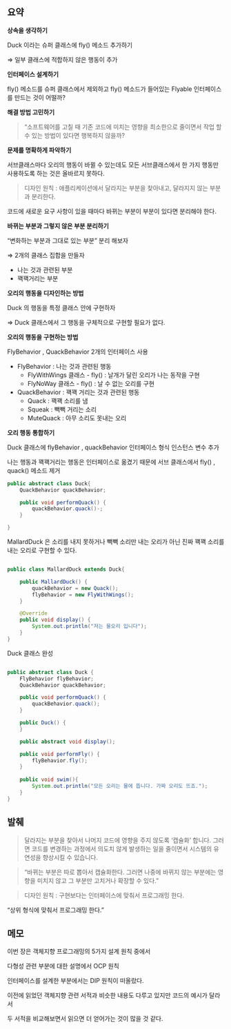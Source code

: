 
## 요약

**상속을 생각하기**

Duck 이라는 슈퍼 클래스에 fly() 메소드 추가하기

⇒ 일부 클래스에 적합하지 않은 행동이 추가

**인터페이스 설계하기**

fly() 메소드를 슈퍼 클래스에서 제외하고 fly() 메소드가 들어있는 Flyable 인터페이스를 만드는 것이 어떨까?

**해결 방법 고민하기**

> “소프트웨어를 고칠 때 기존 코드에 미치는 영향을 최소한으로 줄이면서 작업 할 수 있는 방법이 있다면 행복하지 않을까?
>

**문제를 명확하게 파악하기**

서브클래스마다 오리의 행동이 바뀔 수 있는데도 모든 서브클래스에서 한 가지 행동만 사용하도록 하는 것은 올바르지 못하다.

> 디자인 원칙 : 애플리케이션에서 달라지는 부분을 찾아내고,  달라지지 않는 부분과 분리한다.
>

코드에 새로운 요구 사항이 있을 때마다 바뀌는 부분이 부분이 있다면 분리해야 한다.

**바뀌는 부분과 그렇지 않은 부분 분리하기**

“변화하는 부분과 그대로 있는 부분” 분리 해보자

⇒ 2개의 클래스 집합을 만들자

- 나는 것과 관련된 부분
- 꽥꽥거리는 부분

**오리의 행동을 디자인하는 방법**

Duck 의 행동을 특정 클래스 안에 구현하자

⇒ Duck 클래스에서 그 행동을 구체적으로 구현할 필요가 없다.

**오리의 행동을 구현하는 방법**

FlyBehavior , QuackBehavior 2개의 인터페이스 사용

- FlyBehavior : 나는 것과 관련된 행동
    - FlyWithWings 클래스 - fly()  : 날개가 달린 오리가 나는 동작을 구현
    - FlyNoWay 클래스 - fly() : 날 수 없는 오리를 구현
- QuackBehavior : 꽥꽥 거리는 것과 관련된 행동
    - Quack :  꽥꽥 소리를 냄
    - Squeak : 빽빽 거리는 소리
    - MuteQuack : 아무 소리도 못내는 오리

**오리 행동 통합하기**

Duck 클래스에 flyBehavior , quackBehavior 인터페이스 형식 인스턴스 변수 추가

나는 행동과 꽥꽥거리는 행동은 인터페이스로 옮겼기 때문에 서브 클래스에서 fly() , quack() 메소드 제거

```java
public abstract class Duck{
	QuackBehavior quackBehavior;

	public void performQuack() {
		quackBehavior.quack()-;
	}

}
```

MallardDuck 은 소리를 내지 못하거나 빽빽 소리만 내는 오리가 아닌 진짜 꽥꽥 소리를 내는 오리로 구현할 수 있다.

```java

public class MallardDuck extends Duck{

    public MallardDuck() {
        quackBehavior = new Quack();
        flyBehavior = new FlyWithWings();
    }

    @Override
    public void display() {
        System.out.println("저는 물오리 입니다");
    }
}
```

Duck 클래스 완성

```java

public abstract class Duck {
    FlyBehavior flyBehavior;
    QuackBehavior quackBehavior;

    public void performQuack() {
        quackBehavior.quack();
    }

    public Duck() {
    }

    public abstract void display();

    public void performFly() {
        flyBehavior.fly();
    }
    
    public void swim(){
        System.out.println("모든 오리는 물에 뜹니다. 가짜 오리도 뜨죠.");
    }
}
```

## 발췌

> 달라지는 부분을 찾아서 나머지 코드에 영향을 주지 않도록 ‘캡슐화’ 합니다. 그러면 코드를 변경하는 과정에서 의도치 않게 발생하는 일을 줄이면서 시스템의 유연성을 향상시킬 수 있습니다.
>

> “바뀌는 부분은 따로 뽑아서 캡슐화한다. 그러면 나중에 바뀌지 않는 부분에는 영향을 미치지 않고 그 부분만 고치거나 확장할 수 있다.”
>

> 디자인 원칙 : 구현보다는 인터페이스에 맞춰서 프로그래밍 한다.
>

“상위 형식에 맞춰서 프로그래밍 한다.”

## 메모

이번 장은 객체지향 프로그래밍의 5가지 설계 원칙 중에서

다형성 관련 부분에 대한 설명에서 OCP 원칙

인터페이스를 설계한 부분에서는 DIP 원칙이 떠올랐다.

이전에 읽었던 객체지향 관련 서적과 비슷한 내용도 다루고 있지만 코드의 예시가 달라서

두 서적을 비교해보면서 읽으면 더 얻어가는 것이 많을 것 같다.